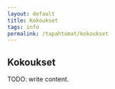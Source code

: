 ```yaml
---
layout: default
title: Kokoukset
tags: info
permalink: /tapahtumat/kokoukset
---
```


## Kokoukset

TODO: write content.
